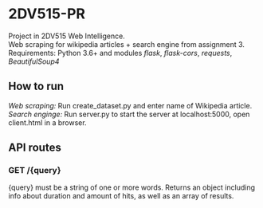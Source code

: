 # 2DV515-PR
Project in 2DV515 Web Intelligence.  
Web scraping for wikipedia articles + search engine from assignment 3.  
Requirements: Python 3.6+ and modules *flask*, *flask-cors*, *requests*, *BeautifulSoup4*  

## How to run
*Web scraping:* Run create_dataset.py and enter name of Wikipedia article.  
*Search enginge:* Run server.py to start the server at localhost:5000, open client.html in a browser.

## API routes

### GET /{query}
{query} must be a string of one or more words.
Returns an object including info about duration and amount of hits, as well as an array of results.
